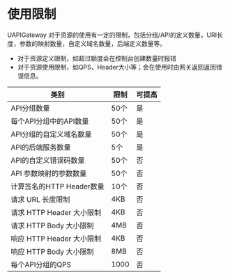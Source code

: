 # 使用限制

UAPIGateway 对于资源的使用有一定的限制，包括分组/API的定义数量，URI长度，参数的映射数量，自定义域名数量，后端定义数量等。
* 对于资源定义限制，如超过额度会在控制台创建数量时报错
* 对于资源使用限制，如QPS，Header大小等；会在使用时由网关返回返回错误信息。

| 类别 | 限制 | 可提高|
| ---- | ----| -----|
|API分组数量 | 50个 | 是|
|每个API分组中的API数量|50个|是|
|API分组的自定义域名数量|50个|是|
|API的后端服务数量|5个|是|
|API的自定义错误码数量|50个|否|
|API 参数映射的参数数量|50个|否|
|计算签名的HTTP Header数量|10个|否|
|请求 URL 长度限制|4KB|否|
|请求 HTTP Header 大小限制|4KB|否|
|请求 HTTP Body 大小限制|4MB|否|
|响应 HTTP Header 大小限制|4KB|否|
|响应 HTTP Body 大小限制|8MB|否|
|每个API分组的QPS|1000|否|